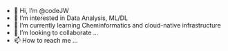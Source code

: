 - 👋 Hi, I’m @codeJW
- 👀 I’m interested in Data Analysis, ML/DL 
- 🌱 I’m currently learning Cheminformatics and cloud-native infrastructure
- 💞️ I’m looking to collaborate ...
- 📫 How to reach me ...

<!---
codeJW/codeJW is a ✨ special ✨ repository because its `README.md` (this file) appears on your GitHub profile.
You can click the Preview link to take a look at your changes.
--->
